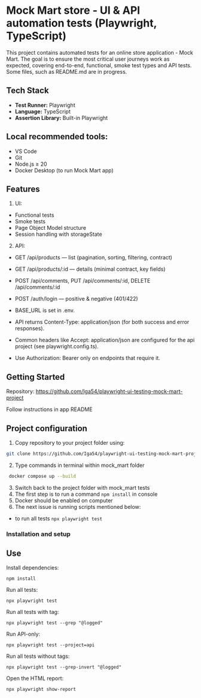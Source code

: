 # Mock Mart store - UI & API automation tests (Playwright, TypeScript)

This project contains automated tests for an online store application - Mock Mart. The goal is to ensure the most critical user journeys work as expected, covering end-to-end, functional, smoke test types and API tests. Some files, such as README.md are in progress.

## Tech Stack

- **Test Runner:** Playwright
- **Language:** TypeScript
- **Assertion Library:** Built-in Playwright

## Local recommended tools:

- VS Code
- Git
- Node.js ≥ 20
- Docker Desktop (to run Mock Mart app)

## Features

1. UI:

- Functional tests
- Smoke tests
- Page Object Model structure
- Session handling with storageState

2. API:

- GET /api/products — list (pagination, sorting, filtering, contract)

- GET /api/products/:id — details (minimal contract, key fields)

- POST /api/comments, PUT /api/comments/:id, DELETE /api/comments/:id

- POST /auth/login — positive & negative (401/422)

- BASE_URL is set in .env.

- API returns Content-Type: application/json (for both success and error responses).

- Common headers like Accept: application/json are configured for the api project (see playwright.config.ts).

- Use Authorization: Bearer <token> only on endpoints that require it.

## Getting Started

Repository: https://github.com/Iga54/playwright-ui-testing-mock-mart-project

Follow instructions in app README

## Project configuration

1. Copy repository to your project folder using:

```bash
git clone https://github.com/Iga54/playwright-ui-testing-mock-mart-project.git
```

2. Type commands in terminal within mock_mart folder

```bash
 docker compose up --build  
```

3. Switch back to the project folder with mock_mart tests
4. The first step is to run a command `npm install` in console
5. Docker should be enabled on computer
6. The next issue is running scripts mentioned below:

- to run all tests `npx playwright test`

### Installation and setup

## Use

Install dependencies:

```
npm install
```

Run all tests:

```
npx playwright test
```

Run all tests with tag:

```
npx playwright test --grep "@logged"
```

Run API-only:

```
npx playwright test --project=api
```

Run all tests without tags:

```
npx playwright test --grep-invert "@logged"
```

Open the HTML report:

```
npx playwright show-report
```
